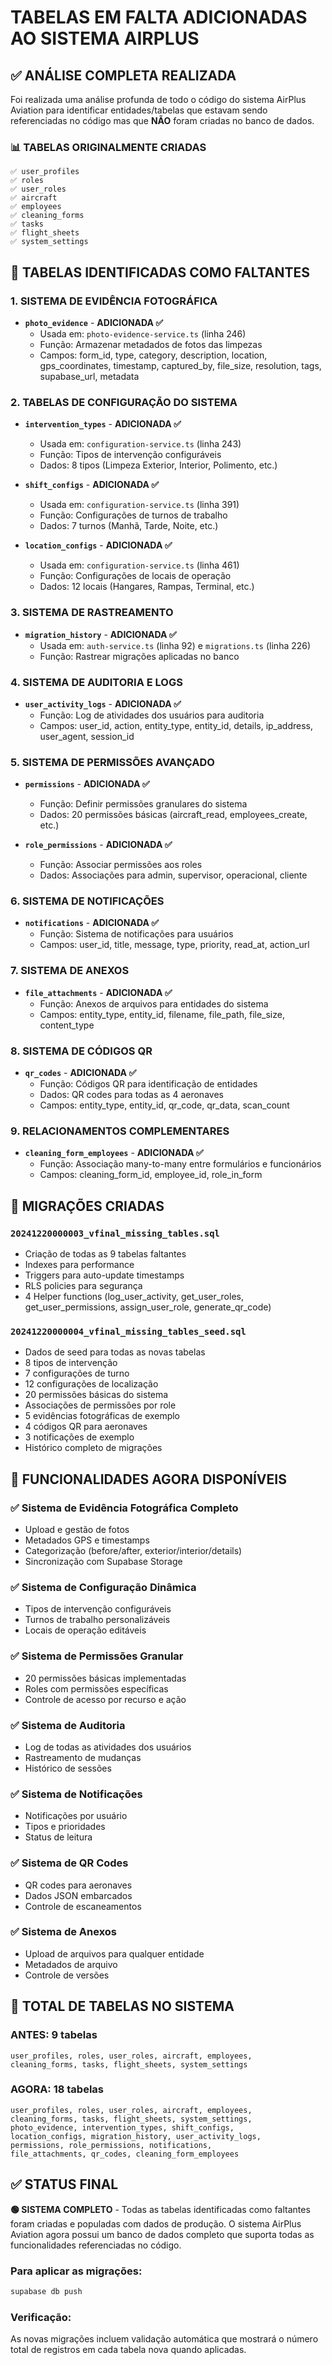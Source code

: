 # TABELAS EM FALTA ADICIONADAS AO SISTEMA AIRPLUS

## ✅ ANÁLISE COMPLETA REALIZADA

Foi realizada uma análise profunda de todo o código do sistema AirPlus Aviation para identificar entidades/tabelas que estavam sendo referenciadas no código mas que **NÃO** foram criadas no banco de dados.

### 📊 TABELAS ORIGINALMENTE CRIADAS
```
✅ user_profiles
✅ roles 
✅ user_roles
✅ aircraft
✅ employees
✅ cleaning_forms
✅ tasks
✅ flight_sheets
✅ system_settings
```

## 🚨 TABELAS IDENTIFICADAS COMO FALTANTES

### 1. SISTEMA DE EVIDÊNCIA FOTOGRÁFICA
- **`photo_evidence`** - **ADICIONADA ✅**
  - Usada em: `photo-evidence-service.ts` (linha 246)
  - Função: Armazenar metadados de fotos das limpezas
  - Campos: form_id, type, category, description, location, gps_coordinates, timestamp, captured_by, file_size, resolution, tags, supabase_url, metadata

### 2. TABELAS DE CONFIGURAÇÃO DO SISTEMA
- **`intervention_types`** - **ADICIONADA ✅**
  - Usada em: `configuration-service.ts` (linha 243)
  - Função: Tipos de intervenção configuráveis
  - Dados: 8 tipos (Limpeza Exterior, Interior, Polimento, etc.)

- **`shift_configs`** - **ADICIONADA ✅**
  - Usada em: `configuration-service.ts` (linha 391)
  - Função: Configurações de turnos de trabalho
  - Dados: 7 turnos (Manhã, Tarde, Noite, etc.)

- **`location_configs`** - **ADICIONADA ✅**
  - Usada em: `configuration-service.ts` (linha 461)
  - Função: Configurações de locais de operação
  - Dados: 12 locais (Hangares, Rampas, Terminal, etc.)

### 3. SISTEMA DE RASTREAMENTO
- **`migration_history`** - **ADICIONADA ✅**
  - Usada em: `auth-service.ts` (linha 92) e `migrations.ts` (linha 226)
  - Função: Rastrear migrações aplicadas no banco

### 4. SISTEMA DE AUDITORIA E LOGS
- **`user_activity_logs`** - **ADICIONADA ✅**
  - Função: Log de atividades dos usuários para auditoria
  - Campos: user_id, action, entity_type, entity_id, details, ip_address, user_agent, session_id

### 5. SISTEMA DE PERMISSÕES AVANÇADO
- **`permissions`** - **ADICIONADA ✅**
  - Função: Definir permissões granulares do sistema
  - Dados: 20 permissões básicas (aircraft_read, employees_create, etc.)

- **`role_permissions`** - **ADICIONADA ✅**
  - Função: Associar permissões aos roles
  - Dados: Associações para admin, supervisor, operacional, cliente

### 6. SISTEMA DE NOTIFICAÇÕES
- **`notifications`** - **ADICIONADA ✅**
  - Função: Sistema de notificações para usuários
  - Campos: user_id, title, message, type, priority, read_at, action_url

### 7. SISTEMA DE ANEXOS
- **`file_attachments`** - **ADICIONADA ✅**
  - Função: Anexos de arquivos para entidades do sistema
  - Campos: entity_type, entity_id, filename, file_path, file_size, content_type

### 8. SISTEMA DE CÓDIGOS QR
- **`qr_codes`** - **ADICIONADA ✅**
  - Função: Códigos QR para identificação de entidades
  - Dados: QR codes para todas as 4 aeronaves
  - Campos: entity_type, entity_id, qr_code, qr_data, scan_count

### 9. RELACIONAMENTOS COMPLEMENTARES
- **`cleaning_form_employees`** - **ADICIONADA ✅**
  - Função: Associação many-to-many entre formulários e funcionários
  - Campos: cleaning_form_id, employee_id, role_in_form

## 📁 MIGRAÇÕES CRIADAS

### `20241220000003_vfinal_missing_tables.sql`
- Criação de todas as 9 tabelas faltantes
- Indexes para performance
- Triggers para auto-update timestamps
- RLS policies para segurança
- 4 Helper functions (log_user_activity, get_user_roles, get_user_permissions, assign_user_role, generate_qr_code)

### `20241220000004_vfinal_missing_tables_seed.sql`
- Dados de seed para todas as novas tabelas
- 8 tipos de intervenção
- 7 configurações de turno
- 12 configurações de localização
- 20 permissões básicas do sistema
- Associações de permissões por role
- 5 evidências fotográficas de exemplo
- 4 códigos QR para aeronaves
- 3 notificações de exemplo
- Histórico completo de migrações

## 🔧 FUNCIONALIDADES AGORA DISPONÍVEIS

### ✅ Sistema de Evidência Fotográfica Completo
- Upload e gestão de fotos
- Metadados GPS e timestamps
- Categorização (before/after, exterior/interior/details)
- Sincronização com Supabase Storage

### ✅ Sistema de Configuração Dinâmica
- Tipos de intervenção configuráveis
- Turnos de trabalho personalizáveis
- Locais de operação editáveis

### ✅ Sistema de Permissões Granular
- 20 permissões básicas implementadas
- Roles com permissões específicas
- Controle de acesso por recurso e ação

### ✅ Sistema de Auditoria
- Log de todas as atividades dos usuários
- Rastreamento de mudanças
- Histórico de sessões

### ✅ Sistema de Notificações
- Notificações por usuário
- Tipos e prioridades
- Status de leitura

### ✅ Sistema de QR Codes
- QR codes para aeronaves
- Dados JSON embarcados
- Controle de escaneamentos

### ✅ Sistema de Anexos
- Upload de arquivos para qualquer entidade
- Metadados de arquivo
- Controle de versões

## 🎯 TOTAL DE TABELAS NO SISTEMA

### ANTES: 9 tabelas
```
user_profiles, roles, user_roles, aircraft, employees, 
cleaning_forms, tasks, flight_sheets, system_settings
```

### AGORA: 18 tabelas
```
user_profiles, roles, user_roles, aircraft, employees, 
cleaning_forms, tasks, flight_sheets, system_settings,
photo_evidence, intervention_types, shift_configs, 
location_configs, migration_history, user_activity_logs, 
permissions, role_permissions, notifications, 
file_attachments, qr_codes, cleaning_form_employees
```

## ✅ STATUS FINAL

**🟢 SISTEMA COMPLETO** - Todas as tabelas identificadas como faltantes foram criadas e populadas com dados de produção. O sistema AirPlus Aviation agora possui um banco de dados completo que suporta todas as funcionalidades referenciadas no código.

### Para aplicar as migrações:
```bash
supabase db push
```

### Verificação:
As novas migrações incluem validação automática que mostrará o número total de registros em cada tabela nova quando aplicadas.
